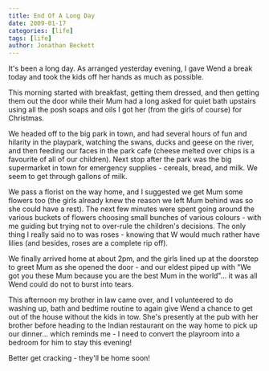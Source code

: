 ```yaml
---
title: End Of A Long Day
date: 2009-01-17
categories: [life]
tags: [life]
author: Jonathan Beckett
---
```


It's been a long day. As arranged yesterday evening, I gave Wend a break today and took the kids off her hands as much as possible.

This morning started with breakfast, getting them dressed, and then getting them out the door while their Mum had a long asked for quiet bath upstairs using all the posh soaps and oils I got her (from the girls of course) for Christmas.

We headed off to the big park in town, and had several hours of fun and hilarity in the playpark, watching the swans, ducks and geese on the river, and then feeding our faces in the park cafe (cheese melted over chips is a favourite of all of our children). Next stop after the park was the big supermarket in town for emergency supplies - cereals, bread, and milk. We seem to get through gallons of milk.

We pass a florist on the way home, and I suggested we get Mum some flowers too (the girls already knew the reason we left Mum behind was so she could have a rest). The next few minutes were spent going around the various buckets of flowers choosing small bunches of various colours - with me guiding but trying not to over-rule the children's decisions. The only thing I really said no to was roses - knowing that W would much rather have lilies (and besides, roses are a complete rip off).

We finally arrived home at about 2pm, and the girls lined up at the doorstep to greet Mum as she opened the door - and our eldest piped up with "We got you these Mum because you are the best Mum in the world"... it was all Wend could do not to burst into tears.

This afternoon my brother in law came over, and I volunteered to do washing up, bath and bedtime routine to again give Wend a chance to get out of the house without the kids in tow. She's presently at the pub with her brother before heading to the Indian restaurant on the way home to pick up our dinner... which reminds me - I need to convert the playroom into a bedroom for him to stay this evening!

Better get cracking - they'll be home soon!